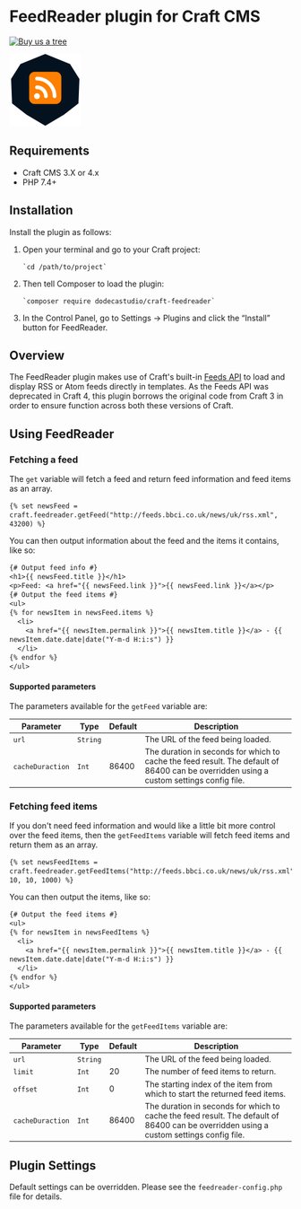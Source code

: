 # FeedReader plugin for Craft CMS

[![Buy us a tree](https://img.shields.io/badge/Treeware-%F0%9F%8C%B3-lightgreen)](https://plant.treeware.earth/dodecastudio/craft-feedreader)

<img src="src/icon.svg" width="128" height="128" />

## Requirements

- Craft CMS 3.X or 4.x
- PHP 7.4+

## Installation

Install the plugin as follows:

1.  Open your terminal and go to your Craft project:

        `cd /path/to/project`

2.  Then tell Composer to load the plugin:

        `composer require dodecastudio/craft-feedreader`

3.  In the Control Panel, go to Settings → Plugins and click the “Install” button for FeedReader.

## Overview

The FeedReader plugin makes use of Craft's built-in [Feeds API](https://docs.craftcms.com/api/v3/craft-feeds-feeds.html) to load and display RSS or Atom feeds directly in templates. As the Feeds API was deprecated in Craft 4, this plugin borrows the original code from Craft 3 in order to ensure function across both these versions of Craft.

## Using FeedReader

### Fetching a feed

The `get` variable will fetch a feed and return feed information and feed items as an array.

```twig
{% set newsFeed = craft.feedreader.getFeed("http://feeds.bbci.co.uk/news/uk/rss.xml", 43200) %}
```

You can then output information about the feed and the items it contains, like so:

```twig
{# Output feed info #}
<h1>{{ newsFeed.title }}</h1>
<p>Feed: <a href="{{ newsFeed.link }}">{{ newsFeed.link }}</a></p>
{# Output the feed items #}
<ul>
{% for newsItem in newsFeed.items %}
  <li>
    <a href="{{ newsItem.permalink }}">{{ newsItem.title }}</a> - {{ newsItem.date.date|date("Y-m-d H:i:s") }}
  </li>
{% endfor %}
</ul>
```

#### Supported parameters

The parameters available for the `getFeed` variable are:

| Parameter        | Type     | Default | Description                                                                                                                             |
| ---------------- | -------- | ------- | --------------------------------------------------------------------------------------------------------------------------------------- |
| `url`            | `String` |         | The URL of the feed being loaded.                                                                                                       |
| `cacheDuraction` | `Int`    | 86400   | The duration in seconds for which to cache the feed result. The default of 86400 can be overridden using a custom settings config file. |

### Fetching feed items

If you don't need feed information and would like a little bit more control over the feed items, then the `getFeedItems` variable will fetch feed items and return them as an array.

```twig
{% set newsFeedItems = craft.feedreader.getFeedItems("http://feeds.bbci.co.uk/news/uk/rss.xml", 10, 10, 1000) %}
```

You can then output the items, like so:

```twig
{# Output the feed items #}
<ul>
{% for newsItem in newsFeedItems %}
  <li>
    <a href="{{ newsItem.permalink }}">{{ newsItem.title }}</a> - {{ newsItem.date.date|date("Y-m-d H:i:s") }}
  </li>
{% endfor %}
</ul>
```

#### Supported parameters

The parameters available for the `getFeedItems` variable are:

| Parameter        | Type     | Default | Description                                                                                                                             |
| ---------------- | -------- | ------- | --------------------------------------------------------------------------------------------------------------------------------------- |
| `url`            | `String` |         | The URL of the feed being loaded.                                                                                                       |
| `limit`          | `Int`    | 20      | The number of feed items to return.                                                                                                     |
| `offset`         | `Int`    | 0       | The starting index of the item from which to start the returned feed items.                                                             |
| `cacheDuraction` | `Int`    | 86400   | The duration in seconds for which to cache the feed result. The default of 86400 can be overridden using a custom settings config file. |

## Plugin Settings

Default settings can be overridden. Please see the `feedreader-config.php` file for details.
